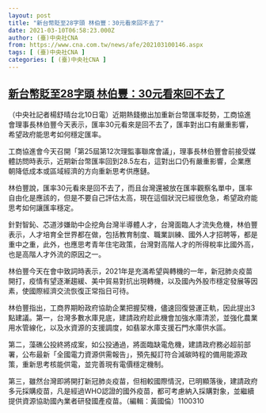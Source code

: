 ```yaml
---
layout: post
title: "新台幣貶至28字頭 林伯豐：30元看來回不去了"
date: 2021-03-10T06:58:23.000Z
author: (臺)中央社CNA
from: https://www.cna.com.tw/news/afe/202103100146.aspx
tags: [ (臺)中央社CNA ]
categories: [ (臺)中央社CNA ]
---
```

<!--1615359503000-->
[新台幣貶至28字頭 林伯豐：30元看來回不去了](https://www.cna.com.tw/news/afe/202103100146.aspx)
------

<div>
<div></div><div class="paragraph"><p>（中央社記者楊舒晴台北10日電）近期熱錢撤出加重新台幣匯率貶勢，工商協進會理事長林伯豐今天表示，匯率30元看來是回不去了，匯率對出口有嚴重影響，希望政府能思考如何穩定匯率。</p><p>工商協進會今天召開「第25屆第12次理監事聯席會議」，理事長林伯豐會前接受媒體訪問時表示，近期新台幣匯率回到28.5左右，這對出口仍有嚴重影響，企業應朝降低成本或區域經濟的方向重新思考供應鏈。</p><p>林伯豐說，匯率30元看來是回不去了，而且台灣還被放在匯率觀察名單中，匯率自由化是應該的，但是不要自己評估太高，現在這個狀況已經很危急，希望政府能思考如何讓匯率穩定。</p><p>針對智鈊、芯道涉嫌助中企挖角台灣半導體人才，台灣面臨人才流失危機，林伯豐表示，人才培育全世界都在做，包括教育制度、職業訓練、國外人才招聘等，都是重中之重，此外，也應思考青年住宅政策，台灣對高階人才的所得稅率比國外高，也是高階人才外流的原因之一。</p><p>林伯豐今天在會中致詞時表示，2021年是充滿希望與轉機的一年，新冠肺炎疫苗開打，疫情有望逐漸趨緩、美中貿易對抗出現轉機，以及國內外股市穩定發展等因素，使國際經濟交流恢復正常指日可待。</p><p>林伯豐指出，工商界期盼政府協助企業把握契機，儘速回復營運正軌，因此提出3點建議。第一，台灣多數水庫見底，建請政府趁此機會加強水庫清淤，並強化農業用水管線化，以及水資源的支援調度，如翡翠水庫支援石門水庫供水區。</p><p>第二，藻礁公投終將成案，如公投通過，將面臨缺電危機，建請政府務必超前部署，公布最新「全國電力資源供需報告」，預先擬訂符合減碳時程的備用能源政策，重新思考核能供電，並完善現有電價穩定機制。</p><p>第三，雖然台灣即將開打新冠肺炎疫苗，但相較國際情況，已明顯落後，建請政府多元採購疫苗，凡是經過WHO認證的國外疫苗，都可考慮納入採購對象，並繼續提供資源協助國內業者研發國產疫苗。（編輯：黃國倫）1100310</p></div>
</div>
